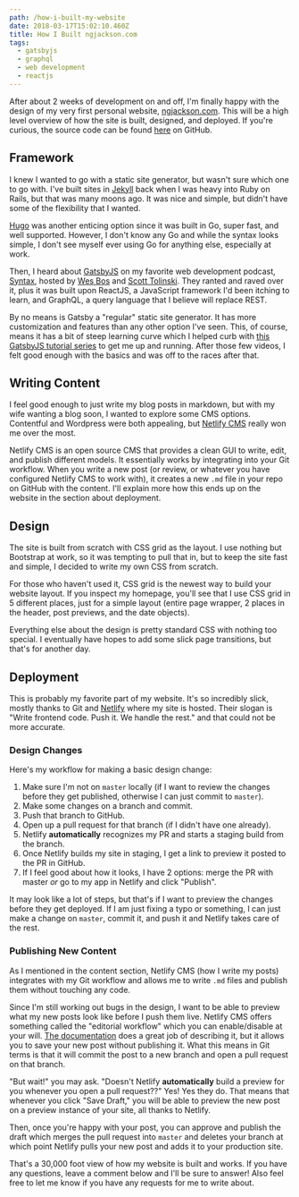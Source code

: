 ```yaml
---
path: /how-i-built-my-website
date: 2018-03-17T15:02:10.460Z
title: How I Built ngjackson.com
tags:
  - gatsbyjs
  - graphql
  - web development
  - reactjs
---
```

After about 2 weeks of development on and off, I'm finally happy with the design of my very first personal website, [ngjackson.com](https://ngjackson.com). This will be a high level overview of how the site is built, designed, and deployed. If you're curious, the source code can be found [here](https://github.com/nicholasjackson827/ngjackson) on GitHub.

## Framework

I knew I wanted to go with a static site generator, but wasn't sure which one to go with. I've built sites in [Jekyll](https://jekyllrb.com/) back when I was heavy into Ruby on Rails, but that was many moons ago. It was nice and simple, but didn't have some of the flexibility that I wanted. 

[Hugo](https://gohugo.io/) was another enticing option since it was built in Go, super fast, and well supported. However, I don't know any Go and while the syntax looks simple, I don't see myself ever using Go for anything else, especially at work. 

Then, I heard about [GatsbyJS](https://www.gatsbyjs.org/) on my favorite web development podcast, [Syntax](https://syntax.fm/), hosted by [Wes Bos](http://wesbos.com/) and [Scott Tolinski](http://scotttolinski.com/). They ranted and raved over it, plus it was built upon ReactJS, a JavaScript framework I'd been itching to learn, and GraphQL, a query language that I believe will replace REST.

By no means is Gatsby a "regular" static site generator. It has more customization and features than any other option I've seen. This, of course, means it has a bit of steep learning curve which I helped curb with [this GatsbyJS tutorial series](https://www.youtube.com/watch?v=b2H7fWhQcdE&list=PLLnpHn493BHHfoINKLELxDch3uJlSapxg) to get me up and running. After those few videos, I felt good enough with the basics and was off to the races after that. 

## Writing Content

I feel good enough to just write my blog posts in markdown, but with my wife wanting a blog soon, I wanted to explore some CMS options. Contentful and Wordpress were both appealing, but [Netlify CMS](https://www.netlifycms.org/) really won me over the most. 

Netlify CMS is an open source CMS that provides a clean GUI to write, edit, and publish different models. It essentially works by integrating into your Git workflow. When you write a new post (or review, or whatever you have configured Netlify CMS to work with), it creates a new `.md` file in your repo on GitHub with the content. I'll explain more how this ends up on the website in the section about deployment. 

## Design

The site is built from scratch with CSS grid as the layout. I use nothing but Bootstrap at work, so it was tempting to pull that in, but to keep the site fast and simple, I decided to write my own CSS from scratch. 

For those who haven't used it, CSS grid is the newest way to build your website layout. If you inspect my homepage, you'll see that I use CSS grid in 5 different places, just for a simple layout (entire page wrapper, 2 places in the header, post previews, and the date objects). 

Everything else about the design is pretty standard CSS with nothing too special. I eventually have hopes to add some slick page transitions, but that's for another day. 

## Deployment

This is probably my favorite part of my website. It's so incredibly slick, mostly thanks to Git and [Netlify](https://www.netlify.com/) where my site is hosted. Their slogan is "Write frontend code. Push it. We handle the rest." and that could not be more accurate. 

### Design Changes

Here's my workflow for making a basic design change:

1. Make sure I'm not on `master` locally (if I want to review the changes before they get published, otherwise I can just commit to `master`).
2. Make some changes on a branch and commit.
3. Push that branch to GitHub.
4. Open up a pull request for that branch (if I didn't have one already).
5. Netlify **automatically** recognizes my PR and starts a staging build from the branch. 
6. Once Netlify builds my site in staging, I get a link to preview it posted to the PR in GitHub. 
7. If I feel good about how it looks, I have 2 options: merge the PR with master _or_ go to my app in Netlify and click "Publish".

It may look like a lot of steps, but that's if I want to preview the changes before they get deployed. If I am just fixing a typo or something, I can just make a change on `master`, commit it, and push it and Netlify takes care of the rest. 

### Publishing New Content

As I mentioned in the content section, Netlify CMS (how I write my posts) integrates with my Git workflow and allows me to write `.md` files and publish them without touching any code. 

Since I'm still working out bugs in the design, I want to be able to preview what my new posts look like before I push them live. Netlify CMS offers something called the "editorial workflow" which you can enable/disable at your will. [The documentation](https://github.com/utlib/netlify-cms-test/blob/master/docs/editorial-workflow.md) does a great job of describing it, but it allows you to save your new post without publishing it. What this means in Git terms is that it will commit the post to a new branch and open a pull request on that branch. 

"But wait!" you may ask. "Doesn't Netlify **automatically** build a preview for you whenever you open a pull request??" Yes! Yes they do. That means that whenever you click "Save Draft," you will be able to preview the new post on a preview instance of your site, all thanks to Netlify. 

Then, once you're happy with your post, you can approve and publish the draft which merges the pull request into `master` and deletes your branch at which point Netlify pulls your new post and adds it to your production site.

That's a 30,000 foot view of how my website is built and works. If you have any questions, leave a comment below and I'll be sure to answer! Also feel free to let me know if you have any requests for me to write about. 
